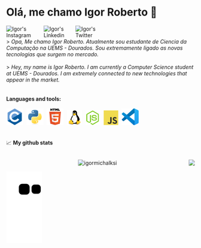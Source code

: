# Olá, me chamo Igor Roberto 👋 

<a href="https://www.instagram.com/igormichalski_/">
  <img align="left" alt="Igor's Instagram" width="100px" src="https://img.shields.io/badge/Instagram-E4405F?style=for-the-badge&logo=instagram&logoColor=white" />
</a>
<a href="https://www.linkedin.com/in/igormichalski/">
  <img align="left" alt="Igor's Linkedin" width="85px" src="https://img.shields.io/badge/LinkedIn-0077B5?style=for-the-badge&logo=linkedin&logoColor=white" />
</a>
<a href="https://twitter.com/igorshampoo">
  <img align="left" alt="Igor's Twitter" width="81px" src="https://img.shields.io/badge/Twitter-1DA1F2?style=for-the-badge&logo=twitter&logoColor=white" />
</a>
<br>
<br>
> <i>Opa, Me chamo Igor Roberto. Atualmente sou estudante de Ciencia da Computação na UEMS - Dourados. Sou extremamente ligado as novas tecnologias que surgem no mercado.</i>
</br>
<br>
> <i>Hey, my name is Igor Roberto. I am currently a Computer Science student at UEMS - Dourados. I am extremely connected to new technologies that appear in the market.</i> 
</br>
<br>
</br>
<b>Languages and tools:</b> 
<br></br>

<div style="flex-direction: row; align-itens: center; justify-content: center">
<img src="https://raw.githubusercontent.com/devicons/devicon/master/icons/c/c-original.svg" alt="c" height="45" style="padding-right: 5px"/>
<img src="https://raw.githubusercontent.com/devicons/devicon/1119b9f84c0290e0f0b38982099a2bd027a48bf1/icons/python/python-original.svg" alt="python" height="45" style="padding-right: 5px"/>
<img src="https://raw.githubusercontent.com/devicons/devicon/1119b9f84c0290e0f0b38982099a2bd027a48bf1/icons/html5/html5-original-wordmark.svg" alt="html5" height="45" style="padding-right: 5px"/>
<img src="https://raw.githubusercontent.com/devicons/devicon/master/icons/linux/linux-original.svg" alt="Linux" height="40" style="padding-right: 5px"/>
<img src="https://raw.githubusercontent.com/devicons/devicon/master/icons/nodejs/nodejs-original.svg" alt="NodeJs" height="40" style="padding-right: 5px"/>
<img src="https://raw.githubusercontent.com/devicons/devicon/master/icons/javascript/javascript-original.svg" alt="JS" height="40" style="padding-right: 5px"/>
<img src="https://raw.githubusercontent.com/devicons/devicon/master/icons/vscode/vscode-original.svg" alt="vscode" height="45" style="padding-right: 5px"/>
</div>
<br>
</br>
📈 <b>My github stats</b>
<br>
</br>
<p align="center"> <img src="https://github-readme-stats.vercel.app/api?username=igormichalski&show_icons=true&theme=gotham" alt="igormichalksi" />
<a href="https://github.com/igormichalksi/github-readme-stats"><img align="right" src="https://github-readme-stats.vercel.app/api/top-langs/?username=igormichalski&layout=compact&theme=gotham&hide_border=true"/></a>
  
 ![Snake animation](https://github.com/rafaballerini/rafaballerini/blob/output/github-contribution-grid-snake.svg)
